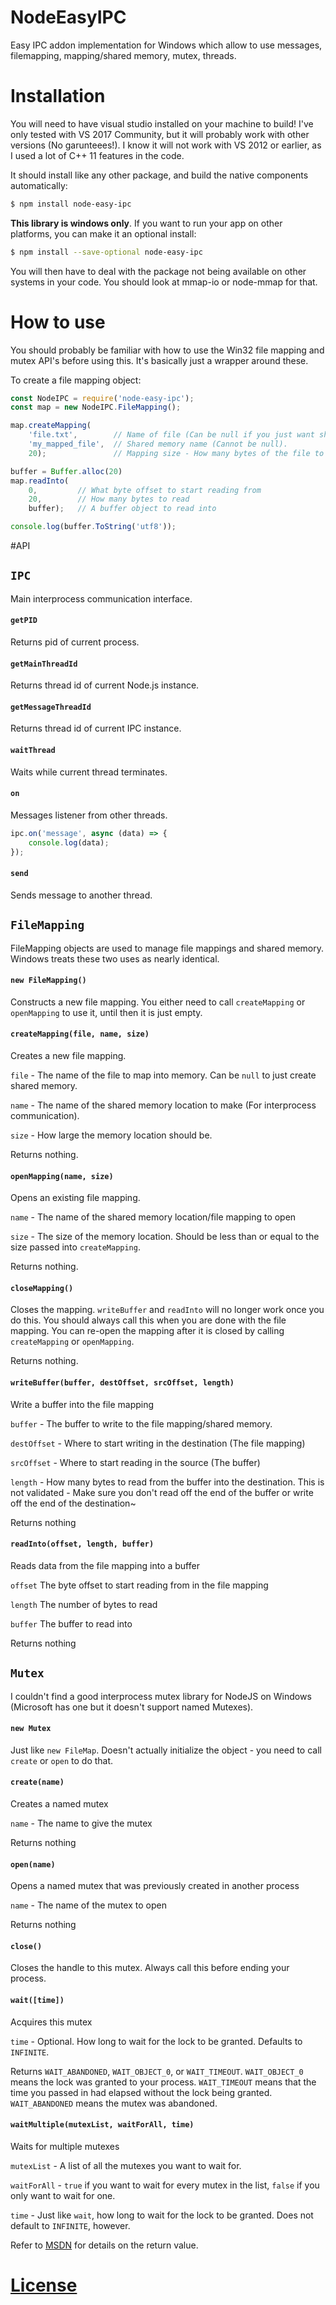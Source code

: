 # NodeEasyIPC
Easy IPC addon implementation for Windows which allow to use messages, filemapping, mapping/shared memory, mutex, threads.

# Installation

You will need to have visual studio installed on your machine to build! I've only tested with VS 2017 Community, but it will probably work with other versions (No garunteees!). I know it will not work with VS 2012 or earlier, as I used a lot of C++ 11 features in the code.

It should install like any other package, and build the native components automatically:


```bash
$ npm install node-easy-ipc
```

**This library is windows only**. If you want to run your app on other platforms, you can make it an optional install:
```bash
$ npm install --save-optional node-easy-ipc
```

You will then have to deal with the package not being available on other systems in your code. You should look at mmap-io or node-mmap for that.

# How to use

You should probably be familiar with how to use the Win32 file mapping and mutex API's before using this. It's basically just a wrapper around these.

To create a file mapping object:

```js
const NodeIPC = require('node-easy-ipc');
const map = new NodeIPC.FileMapping();

map.createMapping(
    'file.txt',        // Name of file (Can be null if you just want shared memory). If the file does not exist, it will be created.
    'my_mapped_file',  // Shared memory name (Cannot be null).
    20);               // Mapping size - How many bytes of the file to map into memory, or how large of a shared memory location to create.

buffer = Buffer.alloc(20)
map.readInto(
    0,         // What byte offset to start reading from
    20,        // How many bytes to read
    buffer);   // A buffer object to read into

console.log(buffer.ToString('utf8'));
```

#API
## `IPC`
Main interprocess communication interface.
#### `getPID`
Returns pid of current process.

#### `getMainThreadId`
Returns thread id of current Node.js instance.

#### `getMessageThreadId`
Returns thread id of current IPC instance.

#### `waitThread`
Waits while current thread terminates.

#### `on`
Messages listener from other threads.
```js
ipc.on('message', async (data) => {
    console.log(data);
});
```

#### `send` 
Sends message to another thread.

## `FileMapping`

FileMapping objects are used to manage file mappings and shared memory. Windows treats these two uses as nearly identical.

#### `new FileMapping()`

Constructs a new file mapping. You either need to call `createMapping` or `openMapping` to use it, until then it is just empty.

#### `createMapping(file, name, size)`

Creates a new file mapping.

`file` - The name of the file to map into memory. Can be `null` to just create shared memory.

`name` - The name of the shared memory location to make (For interprocess communication).

`size` - How large the memory location should be.

Returns nothing.

#### `openMapping(name, size)`

Opens an existing file mapping.

`name` - The name of the shared memory location/file mapping to open

`size` - The size of the memory location. Should be less than or equal to the size passed into `createMapping`.

Returns nothing.

#### `closeMapping()`

Closes the mapping. `writeBuffer` and `readInto` will no longer work once you do this. You should always call this when you are done with the file mapping. You can re-open the mapping after it is closed by calling `createMapping` or `openMapping`.

Returns nothing.

#### `writeBuffer(buffer, destOffset, srcOffset, length)`

Write a buffer into the file mapping

`buffer` - The buffer to write to the file mapping/shared memory.

`destOffset` - Where to start writing in the destination (The file mapping)

`srcOffset` - Where to start reading in the source (The buffer)

`length` - How many bytes to read from the buffer into the destination. This is not validated - Make sure you don't read off the end of the buffer or write off the end of the destination~

Returns nothing

#### `readInto(offset, length, buffer)`

Reads data from the file mapping into a buffer

`offset` The byte offset to start reading from in the file mapping

`length` The number of bytes to read

`buffer` The buffer to read into

Returns nothing

## `Mutex`

I couldn't find a good interprocess mutex library for NodeJS on Windows (Microsoft has one but it doesn't support named Mutexes).

#### `new Mutex`

Just like `new FileMap`. Doesn't actually initialize the object - you need to call `create` or `open` to do that.

#### `create(name)`

Creates a named mutex

`name` - The name to give the mutex

Returns nothing

#### `open(name)`

Opens a named mutex that was previously created in another process

`name` - The name of the mutex to open

Returns nothing

#### `close()`

Closes the handle to this mutex. Always call this before ending your process.

#### `wait([time])`

Acquires this mutex

`time` - Optional. How long to wait for the lock to be granted. Defaults to `INFINITE`.

Returns `WAIT_ABANDONED`, `WAIT_OBJECT_0`, or `WAIT_TIMEOUT`. `WAIT_OBJECT_0` means the lock was granted to your process. `WAIT_TIMEOUT` means that the time you passed in had elapsed without the lock being granted. `WAIT_ABANDONED` means the mutex was abandoned.

#### `waitMultiple(mutexList, waitForAll, time)`

Waits for multiple mutexes

`mutexList` - A list of all the mutexes you want to wait for.

`waitForAll` - `true` if you want to wait for every mutex in the list, `false` if you only want to wait for one.

`time` - Just like `wait`, how long to wait for the lock to be granted. Does not default to `INFINITE`, however.

Refer to [MSDN](https://msdn.microsoft.com/en-us/library/windows/desktop/ms687025(v=vs.85).aspx) for details on the return value.

# [License](LICENSE)
